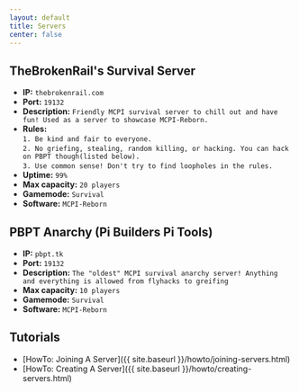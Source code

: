 ```yaml
---
layout: default
title: Servers
center: false
---
```


## TheBrokenRail's Survival Server
- **IP:** ``thebrokenrail.com``
- **Port:** ``19132``
- **Description:** ``Friendly MCPI survival server to chill out and have fun! Used as a server to showcase MCPI-Reborn.``
- **Rules:**  
 `1. Be kind and fair to everyone.`<br/>
 `2. No griefing, stealing, random killing, or hacking. You can hack on PBPT though(listed below).`<br/>
 `3. Use common sense! Don't try to find loopholes in the rules.`
- **Uptime:** ``99%``
- **Max capacity:** ``20 players``
- **Gamemode:** ``Survival``
- **Software:** ``MCPI-Reborn``

## PBPT Anarchy (Pi Builders Pi Tools)
- **IP:** ``pbpt.tk``
- **Port:** ``19132``
- **Description:** ``The "oldest" MCPI survival anarchy server! Anything and everything is allowed from flyhacks to greifing``
- **Max capacity:** ``10 players``
- **Gamemode:** ``Survival``
- **Software:** ``MCPI-Reborn``

## Tutorials
- [HowTo: Joining A Server]({{ site.baseurl }}/howto/joining-servers.html)
- [HowTo: Creating A Server]({{ site.baseurl }}/howto/creating-servers.html)
